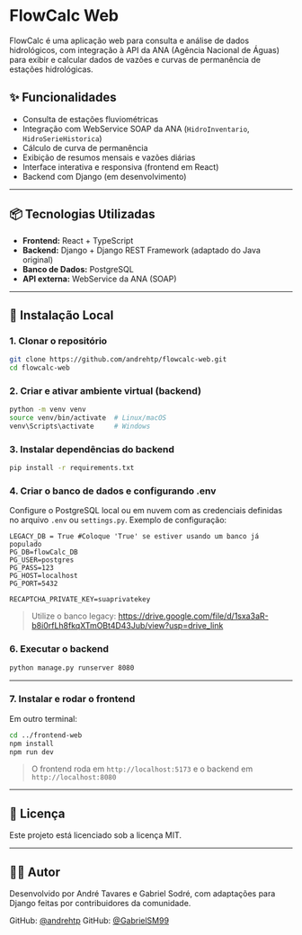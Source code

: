 # FlowCalc Web

FlowCalc é uma aplicação web para consulta e análise de dados hidrológicos, com integração à API da ANA (Agência Nacional de Águas) para exibir e calcular dados de vazões e curvas de permanência de estações hidrológicas.

## ✨ Funcionalidades

- Consulta de estações fluviométricas
- Integração com WebService SOAP da ANA (`HidroInventario`, `HidroSerieHistorica`)
- Cálculo de curva de permanência
- Exibição de resumos mensais e vazões diárias
- Interface interativa e responsiva (frontend em React)
- Backend com Django (em desenvolvimento)

---

## 📦 Tecnologias Utilizadas

- **Frontend:** React + TypeScript
- **Backend:** Django + Django REST Framework (adaptado do Java original)
- **Banco de Dados:** PostgreSQL
- **API externa:** WebService da ANA (SOAP)

---

## 🚀 Instalação Local

### 1. Clonar o repositório

```bash
git clone https://github.com/andrehtp/flowcalc-web.git
cd flowcalc-web
```

### 2. Criar e ativar ambiente virtual (backend)

```bash
python -m venv venv
source venv/bin/activate  # Linux/macOS
venv\Scripts\activate     # Windows
```

### 3. Instalar dependências do backend

```bash
pip install -r requirements.txt
```

### 4. Criar o banco de dados e configurando .env

Configure o PostgreSQL local ou em nuvem com as credenciais definidas no arquivo `.env` ou `settings.py`. Exemplo de configuração:

```env
LEGACY_DB = True #Coloque 'True' se estiver usando um banco já populado
PG_DB=flowCalc_DB
PG_USER=postgres
PG_PASS=123
PG_HOST=localhost
PG_PORT=5432

RECAPTCHA_PRIVATE_KEY=suaprivatekey
```

> Utilize o banco legacy: https://drive.google.com/file/d/1sxa3aR-b8i0rfLh8fkqXTmOBt4D43Jub/view?usp=drive_link


### 6. Executar o backend

```bash
python manage.py runserver 8080
```

---

### 7. Instalar e rodar o frontend

Em outro terminal:

```bash
cd ../frontend-web
npm install
npm run dev
```

> O frontend roda em `http://localhost:5173` e o backend em `http://localhost:8080`

---

## 📑 Licença

Este projeto está licenciado sob a licença MIT.

---

## 👨‍💻 Autor

Desenvolvido por André Tavares e Gabriel Sodré, com adaptações para Django feitas por contribuidores da comunidade.

GitHub: [@andrehtp](https://github.com/andrehtp)
GitHub: [@GabrielSM99](https://github.com/GabrielSM99)
